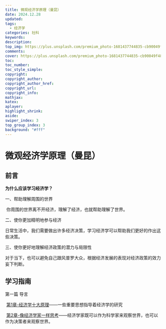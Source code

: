 ```yaml
---
title: 微观经济学原理（曼昆）
date: 2024.12.28
updated:
tags:
  - 经济学
categories: 社科
keywords:
description:
top_img: https://plus.unsplash.com/premium_photo-1681437744835-cb90049f4898?q=80&w=2670&auto=format&fit=crop&ixlib=rb-4.0.3&ixid=M3wxMjA3fDB8MHxwaG90by1wYWdlfHx8fGVufDB8fHx8fA%3D%3D
comments:
cover: https://plus.unsplash.com/premium_photo-1681437744835-cb90049f4898?q=80&w=2670&auto=format&fit=crop&ixlib=rb-4.0.3&ixid=M3wxMjA3fDB8MHxwaG90by1wYWdlfHx8fGVufDB8fHx8fA%3D%3D
toc:
toc_number:
toc_style_simple:
copyright:
copyright_author:
copyright_author_href:
copyright_url:
copyright_info:
mathjax:
katex:
aplayer:
highlight_shrink:
aside:
swiper_index: 3
top_group_index: 3
background: "#fff"
---
```




# 微观经济学原理（曼昆）

## 前言

**为什么应该学习经济学？**

一、帮助理解周围的世界

​	你周围的世界离不开经济，理解了经济，也就帮助理解了世界。

二、使你更加精明地参与经济

​	日常生活中，我们需要做出许多经济决策，学习经济学可以帮助我们更好的作出这些决策。

三、使你更好地理解经济政策的潜力与局限性

​	对于当下，也可以避免自己跟风普罗大众，根据经济发展的表现对经济政策的效力妄下判断。

## 学习指南

第一篇 导言

​	 [第1章-经济学十大原理](https://untymen.com/2024/12/26/9f4cc7b62390/)——一些重要思想指导着经济学的研究

​	 [第2章-像经济学家一样思考](https://untymen.com/2024/12/27/84aa7ea2959c/)——经济学家既可以作为科学家来观察世界，也可以作为决策者来观察世界。


